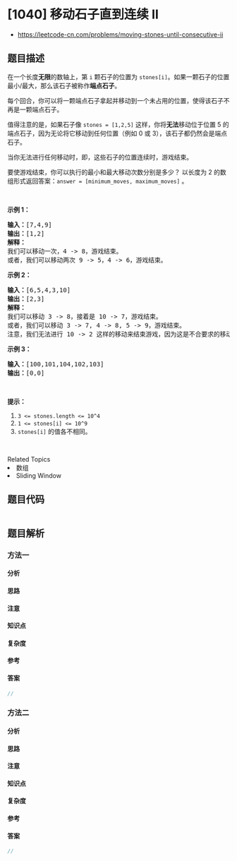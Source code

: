 

# [1040] 移动石子直到连续 II
* https://leetcode-cn.com/problems/moving-stones-until-consecutive-ii


## 题目描述

<p>在一个长度<strong>无限</strong>的数轴上，第 <code>i</code> 颗石子的位置为&nbsp;<code>stones[i]</code>。如果一颗石子的位置最小/最大，那么该石子被称作<strong>端点石子</strong>。</p>

<p>每个回合，你可以将一颗端点石子拿起并移动到一个未占用的位置，使得该石子不再是一颗端点石子。</p>

<p>值得注意的是，如果石子像&nbsp;<code>stones = [1,2,5]</code>&nbsp;这样，你将<strong>无法</strong>移动位于位置 5 的端点石子，因为无论将它移动到任何位置（例如 0 或 3），该石子都仍然会是端点石子。</p>

<p>当你无法进行任何移动时，即，这些石子的位置连续时，游戏结束。</p>

<p>要使游戏结束，你可以执行的最小和最大移动次数分别是多少？ 以长度为 2 的数组形式返回答案：<code>answer = [minimum_moves, maximum_moves]</code> 。</p>

<p>&nbsp;</p>

<p><strong>示例 1：</strong></p>

<pre><strong>输入：</strong>[7,4,9]
<strong>输出：</strong>[1,2]
<strong>解释：</strong>
我们可以移动一次，4 -&gt; 8，游戏结束。
或者，我们可以移动两次 9 -&gt; 5，4 -&gt; 6，游戏结束。
</pre>

<p><strong>示例&nbsp;2：</strong></p>

<pre><strong>输入：</strong>[6,5,4,3,10]
<strong>输出：</strong>[2,3]
<strong>解释：</strong>
我们可以移动 3 -&gt; 8，接着是 10 -&gt; 7，游戏结束。
或者，我们可以移动 3 -&gt; 7, 4 -&gt; 8, 5 -&gt; 9，游戏结束。
注意，我们无法进行 10 -&gt; 2 这样的移动来结束游戏，因为这是不合要求的移动。
</pre>

<p><strong>示例 3：</strong></p>

<pre><strong>输入：</strong>[100,101,104,102,103]
<strong>输出：</strong>[0,0]</pre>

<p>&nbsp;</p>

<p><strong>提示：</strong></p>

<ol>
	<li><code>3 &lt;= stones.length &lt;= 10^4</code></li>
	<li><code>1 &lt;= stones[i] &lt;= 10^9</code></li>
	<li><code>stones[i]</code>&nbsp;的值各不相同。</li>
</ol>

<p>&nbsp;</p>
<div><div>Related Topics</div><div><li>数组</li><li>Sliding Window</li></div></div>


## 题目代码

```cpp
```


## 题目解析


### 方法一

#### 分析

#### 思路

#### 注意

#### 知识点

#### 复杂度

#### 参考

#### 答案

```cpp
//
```


### 方法二

#### 分析

#### 思路

#### 注意

#### 知识点

#### 复杂度

#### 参考

#### 答案

```cpp
//
```


